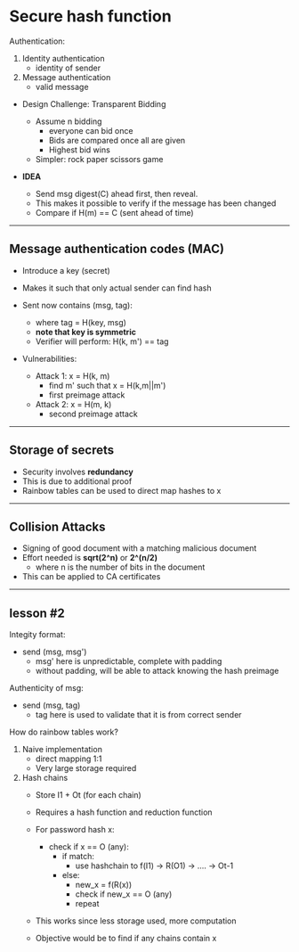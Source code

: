 # Secure hash function

Authentication:
1. Identity authentication
    - identity of sender
2. Message authentication
    - valid message

- Design Challenge: Transparent Bidding
    - Assume n bidding
        - everyone can bid once
        - Bids are compared once all are given
        - Highest bid wins
    - Simpler: rock paper scissors game
    
- **IDEA**
    - Send msg digest(C) ahead first, then reveal.
    - This makes it possible to verify if the message has been changed
    - Compare if H(m) == C (sent ahead of time)
    
---
Message authentication codes (MAC)
---
- Introduce a key (secret)
- Makes it such that only actual sender can find hash
- Sent now contains (msg, tag): 
    - where tag = H(key, msg)
    - **note that key is symmetric**
    - Verifier will perform: H(k, m') == tag
    

- Vulnerabilities:
    - Attack 1: x = H(k, m)
        - find m' such that x = H(k,m||m')
        - first preimage attack 
    - Attack 2: x = H(m, k)
        - second preimage attack
    
    
---
Storage of secrets
---
- Security involves **redundancy**
- This is due to additional proof
- Rainbow tables can be used to direct map hashes to x


---
Collision Attacks
---
- Signing of good document with a matching malicious document
- Effort needed is **sqrt(2^n)** or **2^(n/2)**
    - where n is the number of bits in the document
- This can be applied to CA certificates


---
lesson #2
---
Integity format:
- send (msg, msg')
    - msg' here is unpredictable, complete with padding
    - without padding, will be able to attack knowing the hash preimage

Authenticity of msg:
- send (msg, tag)
    - tag here is used to validate that it is from correct sender

How do rainbow tables work?
1. Naive implementation
    - direct mapping 1:1
    - Very large storage required
2. Hash chains
    - Store I1 + Ot (for each chain)
    - Requires a hash function and reduction function
    - For password hash x:
        - check if x == O (any):
            - if match:
                - use hashchain to f(I1) -> R(O1) -> .... -> Ot-1
            - else:
                - new_x = f(R(x)) 
                - check if new_x == O (any)
                - repeat
    
    - This works since less storage used, more computation
    - Objective would be to find if any chains contain x